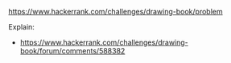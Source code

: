 https://www.hackerrank.com/challenges/drawing-book/problem

Explain:

- https://www.hackerrank.com/challenges/drawing-book/forum/comments/588382
